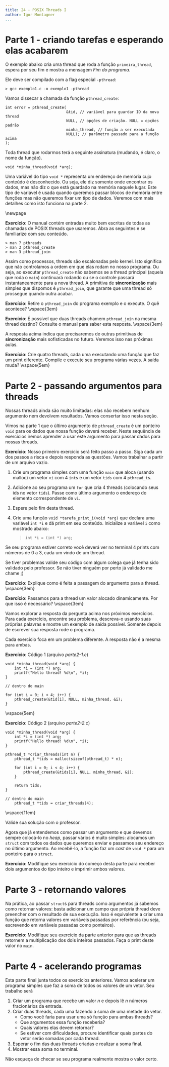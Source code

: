 ```yaml
---
title: 24 - POSIX Threads I
author: Igor Montagner
...
```



# Parte 1 - criando tarefas e esperando elas acabarem

O exemplo abaixo cria uma thread que roda a função `primeira_thread`, espera por seu fim e mostra a mensagem *Fim do programa*. 

<div class="include code" id="exemplo1.c" language="C"></div>

Ele deve ser compilado com a flag especial `-pthread`:

    > gcc exemplo1.c -o exemplo1 -pthread

Vamos dissecar a chamada da função `pthread_create`:

~~~{.c}
int error = pthread_create(
                           &tid, // variável para guardar ID da nova thread
                           NULL, // opções de criação. NULL = opções padrão
                           minha_thread, // função a ser executada
                           NULL); // parâmetro passado para a função acima
);
~~~

Toda thread que rodarmos terá a seguinte assinatura (mudando, é claro, o nome da função). 

~~~{.c}
void *minha_thread(void *arg);
~~~

Uma variável do tipo `void *` representa um endereço de memória cujo conteúdo é desconhecido. Ou seja, ele diz somente onde encontrar os dados, mas não diz o que está guardado na memória naquele lugar. Este tipo de variável é usada quando queremos passar blocos de memória entre funções mas não queremos fixar um tipo de dados. Veremos com mais detalhes como isto funciona na parte 2. 

\newpage

**Exercício**: O manual contém entradas muito bem escritas de todas as chamadas de POSIX threads que usaremos. Abra as seguintes e se familiarize com seu conteúdo. 

    > man 7 pthreads
    > man 3 pthread_create
    > man 3 pthread_join

Assim como processos, threads são escalonadas pelo kernel. Isto significa que não controlamos a ordem em que elas rodam no nosso programa. Ou seja, ao executar `pthread_create` não sabemos se a thread principal (aquela que roda o `main`) continuará rodando ou se o controle passará instantaneamente para a nova thread. A primitiva de **sincronização** mais simples que dispomos é `pthread_join`, que garante que uma thread só prossegue quando outra acabar. 

**Exercício**: Retire o `pthread_join` do programa exemplo e o execute. O quê acontece? \vspace{3em}

**Exercício**: É possível que duas threads chamem `pthread_join` na mesma thread destino? Consulte o manual para saber esta resposta. \vspace{3em}

A resposta acima indica que precisaremos de outras primitivas de **sincronização** mais sofisticadas no futuro. Veremos isso nas próximas aulas. 

**Exercício**: Crie quatro threads, cada uma executando uma função que faz um print diferente. Compile e execute seu programa várias vezes. A saída muda? \vspace{5em}

# Parte 2 - passando argumentos para threads

Nossas threads ainda são muito limitadas: elas não recebem nenhum argumento nem devolvem resultados. Vamos consertar isso nesta seção. 

Vimos na parte 1 que o último argumento de `pthread_create` é um ponteiro `void` para os dados que nossa função deverá receber. Neste sequência de exercícios iremos aprender a usar este argumento para passar dados para nossas threads. 

**Exercício**: Nosso primeiro exercício será feito passo a passo. Siga cada um dos passos a risca e depois responda as questões. Vamos trabalhar a partir de um arquivo vazio.

1. Crie um programa simples com uma função `main` que aloca (usando malloc) um vetor `vi` com 4 `int`s  e um vetor `tids` com 4 `pthread_t`s.
1. Adicione ao seu programa um `for` que cria 4 threads (colocando seus ids no vetor `tids`). Passe como último argumento o endereço do elemento correspondente de `vi`.
1. Espere pelo fim desta thread. 
1. Crie uma função `void *tarefa_print_i(void *arg)` que declara uma variável `int *i` e dá print em seu conteúdo. Inicialize a variável `i` como mostrado abaixo:
    
    > `int *i = (int *) arg;`

Se seu programa estiver correto você deverá ver no terminal 4 prints com números de 0 a 3, cada um vindo de um thread. 

<div class="alert"> Se tiver problemas valide seu código com algum colega que já tenha sido validado pelo professor. Se não tiver ninguém por perto já validado me chame ;)  </div>

**Exercício**: Explique como é feita a passagem do argumento para a thread. \vspace{3em}


**Exercício**: Passamos para a thread um valor alocado dinamicamente. Por que isso é necessário? \vspace{3em}



Vamos explorar a resposta da pergunta acima nos próximos exercícios. Para cada exercício, encontre seu problema, descreva-o usando suas próprias palavras e mostre um exemplo de saída possível. Somente depois de escrever sua resposta rode o programa. 

<div class="alert"> Cada exercício foca em um problema diferente. A resposta não é a mesma para ambas. </div>

**Exercício**: Código 1 (arquivo *parte2-1.c*)

~~~{.c}
void *minha_thread(void *arg) {
    int *i = (int *) arg;
    printf("Hello thread! %d\n", *i);
}

// dentro do main

for (int i = 0; i < 4; i++) {
    pthread_create(&tid[i], NULL, minha_thread, &i);
}
~~~

\vspace{5em}

**Exercício**: Código 2 (arquivo *parte2-2.c*)

~~~{.c}
void *minha_thread(void *arg) {
    int *i = (int *) arg;
    printf("Hello thread! %d\n", *i);
}

pthread_t *criar_threads(int n) {
    pthread_t *tids = malloc(sizeof(pthread_t) * n);
    
    for (int i = 0; i < 4; i++) {
        pthread_create(&tids[i], NULL, minha_thread, &i);
    }
    
    return tids;
}

// dentro do main
    pthread_t *tids = criar_threads(4);

~~~

\vspace{11em}

<div class="alert"> Valide sua solução com o professor. </div>

Agora que já entendemos como passar um argumento e que devemos sempre colocá-lo no *heap*, passar vários é muito simples: alocamos um `struct` com todos os dados que queremos enviar e passamos seu endereço no último argumento. Ao recebê-lo, a função faz um *cast* de `void *` para um ponteiro para o `struct`. 

**Exercício**: Modifique seu exercício do começo desta parte para receber dois argumentos do tipo inteiro e imprimir ambos valores. 



# Parte 3 - retornando valores

Na prática, ao passar `struct`s para threads como argumentos já sabemos como retornar valores: basta adicionar um campo que própria thread deve preencher com o resultado de sua execução. Isso é equivalente a criar uma função que retorna valores em variáveis passadas por referência (ou seja, escrevendo em variáveis passadas como ponteiros).

**Exercício**: Modifique seu exercício da parte anterior para que as threads retornem a multiplicação dos dois inteiros passados. Faça o print deste valor no `main`. 


# Parte 4 - acelerando programas

Esta parte final junta todos os exercícios anteriores. Vamos acelerar um programa simples que faz a soma de todos os valores de um vetor. Seu trabalho será

1. Criar um programa que recebe um valor *n* e depois lê *n* números fracionários da entrada. 
1. Criar duas threads, cada uma fazendo a soma de uma metade do vetor.
    * Como você faria para usar uma só função para ambas threads?
    * Que argumentos essa função receberia?
    * Quais valores elas devem retornar?
    * Se estiver com dificuldades, procure identificar quais partes do vetor serão somadas por cada thread.
1. Esperar o fim das duas threads criadas e realizar a soma final.
1. Mostrar essa soma no terminal.

Não esqueça de checar se seu programa realmente mostra o valor certo. 

